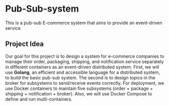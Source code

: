 # Pub-Sub-system
This is a pub-sub E-commerce system that aims to provide an event-driven service
## Project Idea
Our goal for this project is to design a system for e-commerce companies to manage their order, packaging, shipping, and notification service separately in different containers as an event-driven distributed system. First, we will use **Golang**, an efficient and accessible language for a distributed system, to build the basic pub-sub system. The second is to design topics in the broker for subsystems to send/receive events correctly. For deployment, we use Docker containers to maintain five subsystems (order + package + shipping + notification + broker). Also, we will use Docker Compose to define and run multi-containers.
